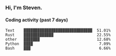 ### Hi, I'm Steven.

#### Coding activity (past 7 days)
```
Text    ▓▓▓▓▓▓▓▓▓▓▓▓▓▓▓▓▓▓▓▓▓▓▓▓▓▓▓▓▓▓  51.01%
Rust    ▓▓▓▓▓▓▓▓▓▓▓▓▓                   22.55%
other   ▓▓▓▓▓▓▓                         12.68%
Python  ▓▓▓▓                             7.09%
Bash    ▓▓▓                              6.66%
```
